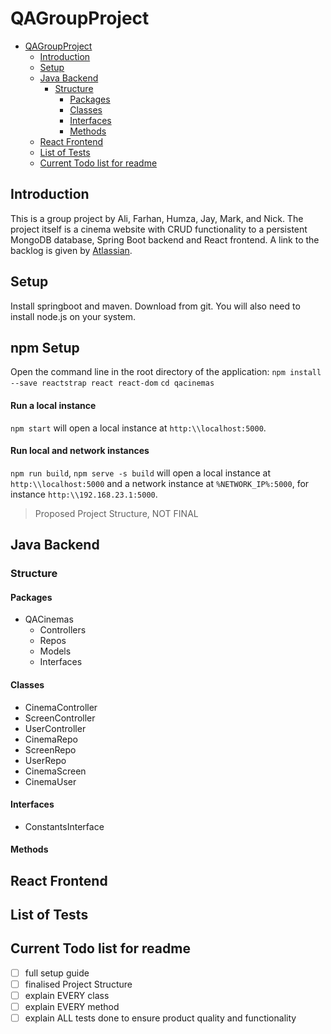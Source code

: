 # QAGroupProject

- [QAGroupProject](#qagroupproject)
  * [Introduction](#introduction)
  * [Setup](#setup)
  * [Java Backend](#java-backend)
    + [Structure](#structure)
      - [Packages](#packages)
      - [Classes](#classes)
      - [Interfaces](#interfaces)
      - [Methods](#methods)
  * [React Frontend](#react-frontend)
  * [List of Tests](#list-of-tests)
  * [Current Todo list for readme](#current-todo-list-for-readme)

## Introduction
This is a group project by Ali, Farhan, Humza, Jay, Mark, and Nick. The project itself is a cinema website with CRUD functionality to a persistent MongoDB database, Spring Boot backend and React frontend. A link to the backlog is given by [Atlassian](https://qacacademypurple.atlassian.net/secure/RapidBoard.jspa?rapidView=29&projectKey=CL2&view=planning.nodetail&selectedIssue=CL2-5).
## Setup
Install springboot and maven. Download from git. You will also need to install node.js on your system.
## npm Setup
Open the command line in the root directory of the application:
`npm install --save reactstrap react react-dom`
`cd qacinemas`
#### Run a local instance
`npm start` will open a local instance at `http:\\localhost:5000`. 
#### Run local and network instances
`npm run build`, `npm serve -s build` will open a local instance at `http:\\localhost:5000` and a network instance at `%NETWORK_IP%:5000`, for instance `http:\\192.168.23.1:5000`.
> Proposed Project Structure, NOT FINAL
## Java Backend
### Structure
#### Packages
* QACinemas
  * Controllers
  * Repos
  * Models
  * Interfaces
#### Classes
* CinemaController
* ScreenController
* UserController
* CinemaRepo
* ScreenRepo
* UserRepo
* CinemaScreen
* CinemaUser
#### Interfaces
* ConstantsInterface
#### Methods
## React Frontend
## List of Tests
## Current Todo list for readme
- [ ] full setup guide
- [ ] finalised Project Structure
- [ ] explain EVERY class
- [ ] explain EVERY method
- [ ] explain ALL tests done to ensure product quality and functionality
